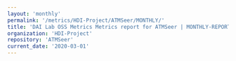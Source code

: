 ```yaml
---
layout: 'monthly'
permalink: '/metrics/HDI-Project/ATMSeer/MONTHLY/'
title: 'DAI Lab OSS Metrics Metrics report for ATMSeer | MONTHLY-REPORT-2020-03-01'
organization: 'HDI-Project'
repository: 'ATMSeer'
current_date: '2020-03-01'
---
```

